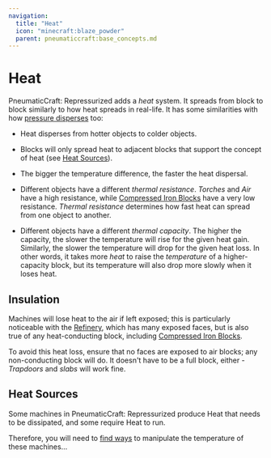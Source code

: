 ```yaml
---
navigation:
  title: "Heat"
  icon: "minecraft:blaze_powder"
  parent: pneumaticcraft:base_concepts.md
---
```


# Heat

<Color hex="#228">PneumaticCraft: Repressurized</Color> adds a *heat* system. It spreads from block to block similarly to how heat spreads in real-life. It has some similarities with how [pressure disperses](./pressure.md) too:
- Heat disperses from hotter objects to colder objects.
- Blocks will only spread heat to adjacent blocks that support the concept of heat (see [Heat Sources](./heat_sources.md)).


- The bigger the temperature difference, the faster the heat dispersal.
- Different objects have a different *thermal resistance*. *Torches* and *Air* have a high resistance, while [Compressed Iron Blocks](./basic_materials.md#compressed_iron_block) have a very low resistance. *Thermal resistance* determines how fast heat can spread from one object to another.


- Different objects have a different *thermal capacity*. The higher the capacity, the slower the temperature will rise for the given heat gain. Similarly, the slower the temperature will drop for the given heat loss. In other words, it takes more *heat* to raise the *temperature* of a higher-capacity block, but its temperature will also drop more slowly when it loses heat.

<a name="insulation"></a>
## Insulation

Machines will lose heat to the air if left exposed; this is particularly noticeable with the [Refinery](../refinery.md), which has many exposed faces, but is also true of any heat-conducting block, including [Compressed Iron Blocks](./basic_materials.md#compressed_iron_block).

To avoid this heat loss, ensure that no faces are exposed to air blocks; any non-conducting block will do. It doesn't have to be a full block, either - *Trapdoors* and *slabs* will work fine.

## Heat Sources

Some machines in <Color hex="#228">PneumaticCraft: Repressurized</Color> produce Heat that needs to be dissipated, and some require Heat to run.

Therefore, you will need to [find ways](./heat_sources.md) to manipulate the temperature of these machines...

